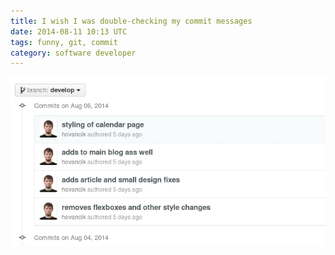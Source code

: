 ```yaml
---
title: I wish I was double-checking my commit messages
date: 2014-08-11 10:13 UTC
tags: funny, git, commit
category: software developer
---
```

![Funny git commit](../img/git_commit.jpg)


